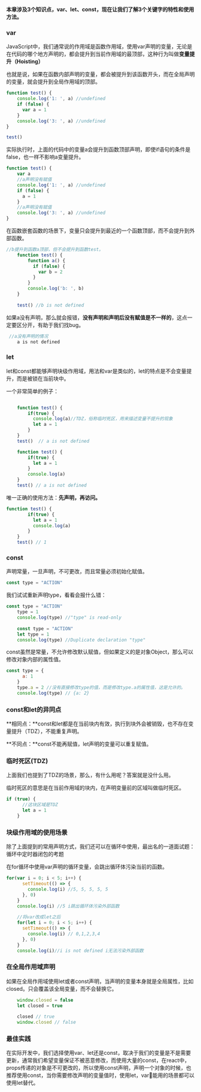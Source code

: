 **本章涉及3个知识点，var、let、const，现在让我们了解3个关键字的特性和使用方法。**

### var
JavaScript中，我们通常说的作用域是函数作用域，使用var声明的变量，无论是在代码的哪个地方声明的，都会提升到当前作用域的最顶部，这种行为叫做**变量提升（Hoisting）**

也就是说，如果在函数内部声明的变量，都会被提升到该函数开头，而在全局声明的变量，就会提升到全局作用域的顶部。

```javascript
function test() {
    console.log('1: ', a) //undefined
    if (false) {
      var a = 1
    }
    console.log('3: ', a) //undefined
}

test()
```

实际执行时，上面的代码中的变量a会提升到函数顶部声明，即使if语句的条件是false，也一样不影响a变量提升。

```javascript
function test() {
    var a
    //a声明没有赋值
    console.log('1: ', a) //undefined
    if (false) {
      a = 1
    }
    //a声明没有赋值
    console.log('3: ', a) //undefined
}
```

在函数嵌套函数的场景下，变量只会提升到最近的一个函数顶部，而不会提升到外部函数。

```javascript
//b提升到函数a顶部，但不会提升到函数test。
    function test() {
        function a() {
          if (false) {
            var b = 2
          }
        }
        console.log('b: ', b)
    }
    
    test() //b is not defined
```

如果a没有声明，那么就会报错，**没有声明和声明后没有赋值是不一样的**，这点一定要区分开，有助于我们找bug。

```javascript
 //a没有声明的情况
    a is not defined
```

### let
let和const都能够声明块级作用域，用法和var是类似的，let的特点是不会变量提升，而是被锁在当前块中。

一个非常简单的例子：
```javascript

    function test() {
        if(true) {
          console.log(a)//TDZ，俗称临时死区，用来描述变量不提升的现象
          let a = 1
        }
    }
    test()  // a is not defined

    function test() {
        if(true) {
          let a = 1
        }
        console.log(a)
    }    
    test() // a is not defined
```

唯一正确的使用方法：**先声明，再访问。**

```javascript
function test() {
        if(true) {
          let a = 1
          console.log(a)
        }
    }
    test() // 1
```

### const
声明常量，一旦声明，不可更改，而且常量必须初始化赋值。

```javascript
const type = "ACTION"
```

我们试试重新声明type，看看会报什么错：
​    
```javascript
const type = "ACTION"
    type = 1
    console.log(type) //"type" is read-only
    
    const type = "ACTION"
    let type = 1
    console.log(type) //Duplicate declaration "type"
```

const虽然是常量，不允许修改默认赋值，但如果定义的是对象Object，那么可以修改对象内部的属性值。

```javascript
const type = {
      a: 1
    }
    type.a = 2 //没有直接修改type的值，而是修改type.a的属性值，这是允许的。
    console.log(type) // {a: 2}
```

### const和let的异同点

**相同点：**const和let都是在当前块内有效，执行到块外会被销毁，也不存在变量提升（TDZ），不能重复声明。

**不同点：**const不能再赋值，let声明的变量可以重复赋值。

### 临时死区(TDZ)
上面我们也提到了TDZ的场景，那么，有什么用呢？答案就是没什么用。

临时死区的意思是在当前作用域的块内，在声明变量前的区域叫做临时死区。
​    
```javascript
if (true) {
      //这块区域是TDZ
      let a = 1
    }
```

### 块级作用域的使用场景
除了上面提到的常用声明方式，我们还可以在循环中使用，最出名的一道面试题：循环中定时器闭包的考题

在for循环中使用var声明的循环变量，会跳出循环体污染当前的函数。

```javascript
for(var i = 0; i < 5; i++) {
      setTimeout(() => {
        console.log(i) //5, 5, 5, 5, 5
      }, 0)
    }
    console.log(i) //5 i跳出循环体污染外部函数
    
    //将var改成let之后
    for(let i = 0; i < 5; i++) {
      setTimeout(() => {
        console.log(i) // 0,1,2,3,4
      }, 0)
    }
    console.log(i)//i is not defined i无法污染外部函数
```

### 在全局作用域声明
如果在全局作用域使用let或者const声明，当声明的变量本身就是全局属性，比如closed。只会覆盖该全局变量，而不会替换它。

```javascript
    window.closed = false
    let closed = true
    
    closed // true
    window.closed // false
```

### 最佳实践
在实际开发中，我们选择使用var、let还是const，取决于我们的变量是不是需要更新，通常我们希望变量保证不被恶意修改，而使用大量的const，在react中，props传递的对象是不可更改的，所以使用const声明，声明一个对象的时候，也推荐使用const，当你需要修改声明的变量值时，使用let，var能用的场景都可以使用let替代。
